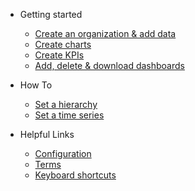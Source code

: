 * Getting started
  * [Create an organization & add data](getting_started/quick-start.md)
  * [Create charts](getting_started/charts.md)
  * [Create KPIs](getting_started/kpis.md)
  * [Add, delete & download dashboards](getting_started/dashboards.md)
  
* How To
  * [Set a hierarchy](how_to/hierarchies.md)
  * [Set a time series](how_to/timeseries.md)
  
* Helpful Links
  * [Configuration](configuration.md)
  * [Terms](getting_started/structure.md)
  * [Keyboard shortcuts](keyboard.md)
